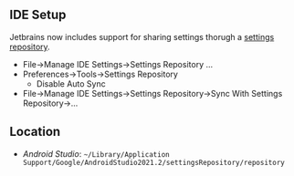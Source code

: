 ## IDE Setup

Jetbrains now includes support for sharing settings thorugh a [settings repository](https://www.jetbrains.com/help/idea/sharing-your-ide-settings.html#settings-repository).

- File->Manage IDE Settings->Settings Repository ...
- Preferences->Tools->Settings Repository
  - Disable Auto Sync
- File->Manage IDE Settings->Settings Repository->Sync With Settings Repository->...

## Location

- *Android Studio*: `~/Library/Application Support/Google/AndroidStudio2021.2/settingsRepository/repository`
